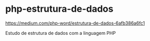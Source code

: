 # php-estrutura-de-dados

https://medium.com/php-word/estrutura-de-dados-6afb386a6fc1

Estudo de estrutura de dados com a linguagem PHP

